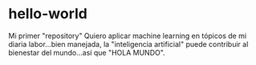 # hello-world
Mi primer "repository"
Quiero aplicar machine learning en tópicos de mi diaria labor...bien manejada, la "inteligencia artificial" puede contribuir al bienestar del mundo...así que "HOLA MUNDO".
